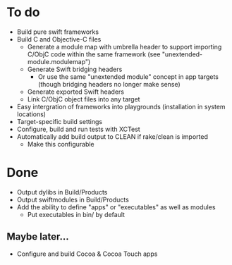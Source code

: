 # To do

- Build pure swift frameworks
- Build C and Objective-C files
    - Generate a module map with umbrella header to support importing
      C/ObjC code within the same framework (see "unextended-module.modulemap")
    - Generate Swift bridging headers
        - Or use the same "unextended module" concept in app targets
          (though bridging headers no longer make sense)
    - Generate exported Swift headers
    - Link C/ObjC object files into any target
- Easy intergration of frameworks into playgrounds (installation in system locations)
- Target-specific build settings
- Configure, build and run tests with XCTest
- Automatically add build output to CLEAN if rake/clean is imported
    - Make this configurable

# Done

- Output dylibs in Build/Products
- Output swiftmodules in Build/Products
- Add the ability to define "apps" or "executables" as well as modules
    - Put executables in bin/ by default

## Maybe later...

- Configure and build Cocoa & Cocoa Touch apps
